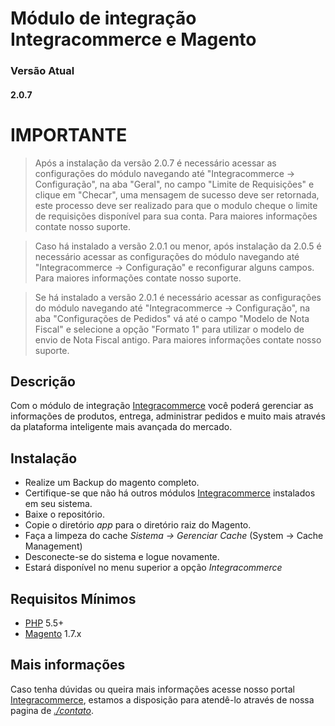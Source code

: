 # Módulo de integração Integracommerce e Magento

### Versão Atual
#### 2.0.7

**IMPORTANTE**
===============
> Após a instalação da versão 2.0.7 é necessário acessar as configurações do módulo navegando até "Integracommerce -> Configuração", na aba "Geral", no campo "Limite de Requisições" e clique em "Checar", uma mensagem de sucesso deve ser retornada, este processo deve ser realizado para que o modulo cheque o limite de requisições disponível para sua conta. Para maiores informações contate nosso suporte.

> Caso há instalado a versão 2.0.1 ou menor, após instalação da 2.0.5 é necessário acessar as configurações do módulo navegando até "Integracommerce -> Configuração" e reconfigurar alguns campos. Para maiores informações contate nosso suporte.

> Se há instalado a versão 2.0.1 é necessário acessar as configurações do módulo navegando até "Integracommerce -> Configuração", na aba "Configurações de Pedidos" vá até o campo "Modelo de Nota Fiscal" e selecione a opção "Formato 1" para utilizar o modelo de envio de Nota Fiscal antigo. Para maiores informações contate nosso suporte.

## Descrição

Com o módulo de integração [Integracommerce](https://www.integracommerce.com.br/) você poderá gerenciar as informações de produtos, entrega, administrar pedidos e muito mais através da plataforma inteligente mais avançada do mercado.

## Instalação

+ Realize um Backup do magento completo.
+ Certifique-se que não há outros módulos [Integracommerce](https://www.integracommerce.com.br/) instalados em seu sistema.
+ Baixe o repositório.
+ Copie o diretório *app* para o diretório raiz do Magento.
+ Faça a limpeza do cache *Sistema -> Gerenciar Cache* (System -> Cache Management)
+ Desconecte-se do sistema e logue novamente.
+ Estará disponível no menu superior a opção *Integracommerce*

## Requisitos Mínimos

+ [PHP](http://www.php.net/) 5.5+
+ [Magento](https://www.magentocommerce.com/) 1.7.x

## Mais informações

Caso tenha dúvidas ou queira mais informações acesse nosso portal [Integracommerce](https://www.integracommerce.com.br/), estamos a disposição para atendê-lo através de nossa pagina de [*./contato*](https://www.integracommerce.com.br/#wrap-contato2).
